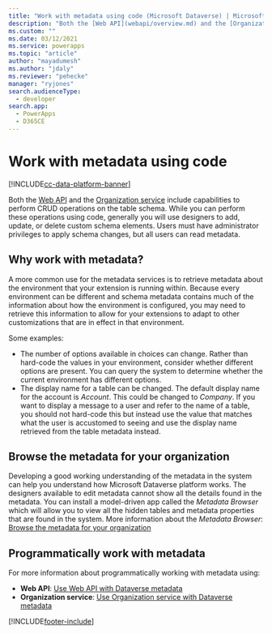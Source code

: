 ```yaml
---
title: "Work with metadata using code (Microsoft Dataverse) | Microsoft Docs"
description: "Both the [Web API](webapi/overview.md) and the [Organization service](org-service/overview.md) include capabilities to perform CRUD operations on the table schema"
ms.custom: ""
ms.date: 03/12/2021
ms.service: powerapps
ms.topic: "article"
author: "mayadumesh"
ms.author: "jdaly"
ms.reviewer: "pehecke"
manager: "ryjones"
search.audienceType: 
  - developer
search.app: 
  - PowerApps
  - D365CE
---
```


# Work with metadata using code

[!INCLUDE[cc-data-platform-banner](../../includes/cc-data-platform-banner.md)]

Both the [Web API](webapi/overview.md) and the [Organization service](org-service/overview.md) include capabilities to perform CRUD operations on the table schema. While you can perform these operations using code, generally you will use designers to add, update, or delete custom schema elements. Users must have administrator privileges to apply schema changes, but all users can read metadata.

## Why work with metadata?

A more common use for the metadata services is to retrieve metadata about the environment that your extension is running within. Because every environment can be different and schema metadata contains much of the information about how the environment is configured, you may need to retrieve this information to allow for your extensions to adapt to other customizations that are in effect in that environment.

Some examples:
- The number of options available in choices can change. Rather than hard-code the values in your environment, consider whether different options are present. You can query the system to determine whether the current environment has different options.
- The display name for a table can be changed. The default display name for the account is *Account*. This could be changed to *Company*. If you want to display a message to a user and refer to the name of a table, you should not hard-code this but instead use the value that matches what the user is accustomed to seeing and use the display name retrieved from the table metadata instead.

## Browse the metadata for your organization

Developing a good working understanding of the metadata in the system can help you understand how Microsoft Dataverse platform works. The designers available to edit metadata cannot show all the details found in the metadata. You can install a model-driven app called the *Metadata Browser* which will allow you to view all the hidden tables and metadata properties that are found in the system. More information about the *Metadata Browser*: [Browse the metadata for your organization](browse-your-metadata.md)

## Programmatically work with metadata

For more information about programmatically working with metadata using:
- **Web API**: [Use Web API with Dataverse metadata](webapi/use-web-api-metadata.md)
- **Organization service**: [Use Organization service with Dataverse metadata](org-service/work-with-metadata.md)


[!INCLUDE[footer-include](../../includes/footer-banner.md)]